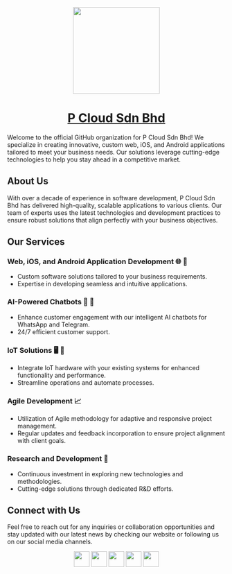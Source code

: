 <div align="center">
<a href="https://pcloud.com.my"><img src="https://pcloud.com.my/media/logo/pcloud.png" width="200" height="200"/></a>
<h1><a href="https://pcloud.com.my">P Cloud Sdn Bhd</a></h1>
</div>

Welcome to the official GitHub organization for P Cloud Sdn Bhd! We specialize in creating innovative, custom web, iOS, and Android applications tailored to meet your business needs. Our solutions leverage cutting-edge technologies to help you stay ahead in a competitive market.

## About Us

With over a decade of experience in software development, P Cloud Sdn Bhd has delivered high-quality, scalable applications to various clients. Our team of experts uses the latest technologies and development practices to ensure robust solutions that align perfectly with your business objectives.

## Our Services

### Web, iOS, and Android Application Development :globe_with_meridians: :iphone:
- Custom software solutions tailored to your business requirements.
- Expertise in developing seamless and intuitive applications.

### AI-Powered Chatbots :robot: :speech_balloon:
- Enhance customer engagement with our intelligent AI chatbots for WhatsApp and Telegram.
- 24/7 efficient customer support.

### IoT Solutions :desktop_computer: :mechanical_arm:
- Integrate IoT hardware with your existing systems for enhanced functionality and performance.
- Streamline operations and automate processes.

### Agile Development :chart_with_upwards_trend:
- Utilization of Agile methodology for adaptive and responsive project management.
- Regular updates and feedback incorporation to ensure project alignment with client goals.

### Research and Development :bookmark_tabs:
- Continuous investment in exploring new technologies and methodologies.
- Cutting-edge solutions through dedicated R&D efforts.

## Connect with Us
Feel free to reach out for any inquiries or collaboration opportunities and stay updated with our latest news by checking our website or following us on our social media channels.

<div align="center">
  <a href="https://pcloud.com.my"><img src="https://img.shields.io/badge/Website-%234285F4?logo=googlechrome&logoColor=%23FFFFFF" height="36"/></a>
  <a href="mailto:admin@pcloud.com.my"><img src="https://img.shields.io/badge/Email-%23005FF9?logo=maildotru&logoColor=%23FFFFFF" height="36"/></a>
  <a href="https://www.facebook.com/pcloudkch"><img src="https://img.shields.io/badge/Facebook-%230866FF?logo=facebook&logoColor=%23FFFFFF" height="36"/></a>
  <a href="https://www.instagram.com/pcloud_my"><img src="https://img.shields.io/badge/Instagram-%23E4405F?logo=instagram&logoColor=%23FFFFFF" height="36"/></a>
  <a href="https://www.linkedin.com/company/p-cloud-sdn-bhd"><img src="https://img.shields.io/badge/LinkedIn-%230A66C2?logo=linkedin&logoColor=%23FFFFFF" height="36"/></a>
</div>
